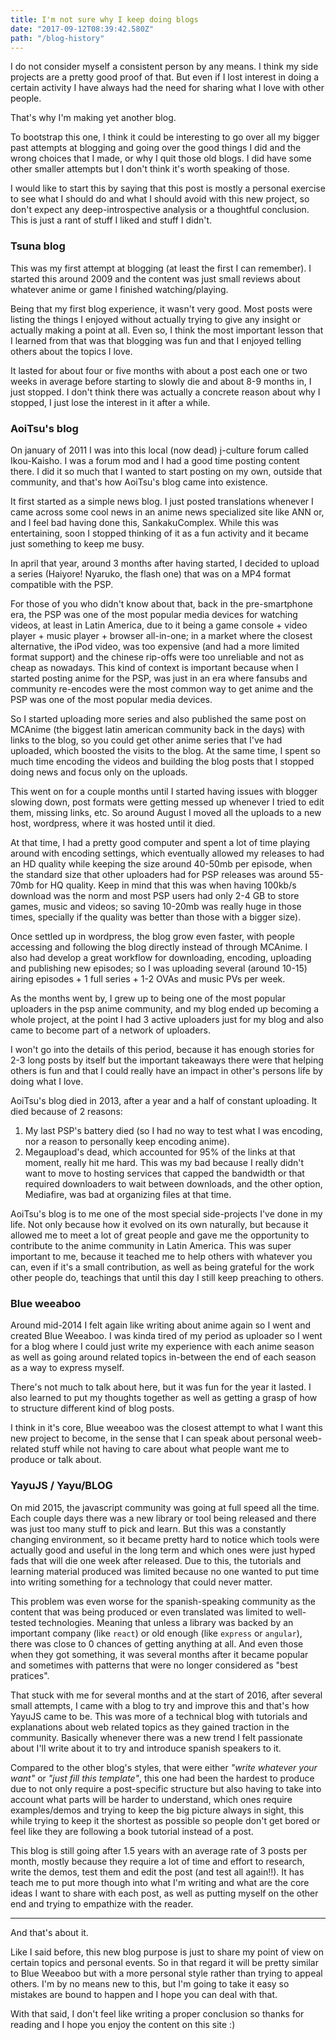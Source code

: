 ```yaml
---
title: I'm not sure why I keep doing blogs
date: "2017-09-12T08:39:42.580Z"
path: "/blog-history"
---
```


I do not consider myself a consistent person by any means. I think my side projects are a pretty good proof of that. But even if I lost interest in doing a certain activity I have always had the need for sharing what I love with other people.

That's why I'm making yet another blog.

To bootstrap this one, I think it could be interesting to go over all my bigger past attempts at blogging and going over the good things I did and the wrong choices that I made, or why I quit those old blogs. I did have some other smaller attempts but I don't think it's worth speaking of those.

I would like to start this by saying that this post is mostly a personal exercise to see what I should do and what I should avoid with this new project, so don't expect any deep-introspective analysis or a thoughtful conclusion. This is just a rant of stuff I liked and stuff I didn't.

### Tsuna blog

This was my first attempt at blogging (at least the first I can remember). I started this around 2009 and the content was just small reviews about whatever anime or game I finished watching/playing.

Being that my first blog experience, it wasn't very good. Most posts were listing the things I enjoyed without actually trying to give any insight or actually making a point at all. Even so, I think the most important lesson that I learned from that was that blogging was fun and that I enjoyed telling others about the topics I love.

It lasted for about four or five months with about a post each one or two weeks in average before starting to slowly die and about 8-9 months in, I just stopped. I don't think there was actually a concrete reason about why I stopped, I just lose the interest in it after a while.


### AoiTsu's blog

On january of 2011 I was into this local (now dead) j-culture forum called Ikou-Kaisho. I was a forum mod and I had a good time posting content there. I did it so much that I wanted to start posting on my own, outside that community, and that's how AoiTsu's blog came into existence.

It first started as a simple news blog. I just posted translations whenever I came across some cool news in an anime news specialized site like ANN or, and I feel bad having done this, SankakuComplex. While this was entertaining, soon I stopped thinking of it as a fun activity and it became just something to keep me busy.

In april that year, around 3 months after having started, I decided to upload a series (Haiyore! Nyaruko, the flash one) that was on a MP4 format compatible with the PSP.

For those of you who didn't know about that, back in the pre-smartphone era, the PSP was one of the most popular media devices for watching videos, at least in Latin America, due to it being a game console + video player + music player + browser all-in-one; in a market where the closest alternative, the iPod video, was too expensive (and had a more limited format support) and the chinese rip-offs were too unreliable and not as cheap as nowadays. This kind of context is important because when I started posting anime for the PSP, was just in an era where fansubs and community re-encodes were the most common way to get anime and the PSP was one of the most popular media devices.

So I started uploading more series and also published the same post on MCAnime (the biggest latin american community back in the days) with links to the blog, so you could get other anime series that I've had uploaded, which boosted the visits to the blog. At the same time, I spent so much time encoding the videos and building the blog posts that I stopped doing news and focus only on the uploads.

This went on for a couple months until I started having issues with blogger slowing down, post formats were getting messed up whenever I tried to edit them, missing links, etc. So around August I moved all the uploads to a new host, wordpress, where it was hosted until it died.

 At that time, I had a pretty good computer and spent a lot of time playing around with encoding settings, which eventually allowed my releases to had an HD quality while keeping the size around 40-50mb per episode, when the standard size that other uploaders had for PSP releases was around 55-70mb for HQ quality. Keep in mind that this was when having 100kb/s download was the norm and most PSP users had only 2-4 GB to store games, music and videos; so saving 10-20mb was really huge in those times, specially if the quality was better than those with a bigger size).

Once settled up in wordpress, the blog grow even faster, with people accessing and following the blog directly instead of through MCAnime. I also had develop a great workflow for downloading, encoding, uploading and publishing new episodes; so I was uploading several (around 10-15) airing episodes + 1 full series + 1-2 OVAs and music PVs per week.

As the months went by, I grew up to being one of the most popular uploaders in the psp anime community, and my blog ended up becoming a whole project, at the point I had 3 active uploaders just for my blog and also came to become part of a network of uploaders.

I won't go into the details of this period, because it has enough stories for 2-3 long posts by itself but the important takeaways there were that helping others is fun and that I could really have an impact in other's persons life by doing what I love.

AoiTsu's blog died in 2013, after a year and a half of constant uploading. It died because of 2 reasons:
  1. My last PSP's battery died (so I had no way to test what I was encoding, nor a reason to personally keep encoding anime).
  2. Megaupload's dead, which accounted for 95% of the links at that moment, really hit me hard. This was my bad because I really didn't want to move to hosting services that capped the bandwidth or that required downloaders to wait between downloads, and the other option, Mediafire, was bad at organizing files at that time.

AoiTsu's blog is to me one of the most special side-projects I've done in my life. Not only because how it evolved on its own naturally, but because it allowed me to meet a lot of great people and gave me the opportunity to contribute to the anime community in Latin America. This was super important to me, because it teached me to help others with whatever you can, even if it's a small contribution, as well as being grateful for the work other people do, teachings that until this day I still keep preaching to others.


### Blue weeaboo

Around mid-2014 I felt again like writing about anime again so I went and created Blue Weeaboo. I was kinda tired of my period as uploader so I went for a blog where I could just write my experience with each anime season as well as going around related topics in-between the end of each season as a way to express myself.

There's not much to talk about here, but it was fun for the year it lasted. I also learned to put my thoughts together as well as getting a grasp of how to structure different kind of blog posts.

I think in it's core, Blue weeaboo was the closest attempt to what I want this new project to become, in the sense that I can speak about personal weeb-related stuff while not having to care about what people want me to produce or talk about.


### YayuJS / Yayu/BLOG

On mid 2015, the javascript community was going at full speed all the time. Each couple days there was a new library or tool being released and there was just too many stuff to pick and learn. But this was a constantly changing environment, so it became pretty hard to notice which tools were actually good and useful in the long term and which ones were just hyped fads that will die one week after released. Due to this, the tutorials and learning material produced was limited because no one wanted to put time into writing something for a technology that could never matter.

This problem was even worse for the spanish-speaking community as the content that was being produced or even translated was limited to well-tested technologies. Meaning that unless a library was backed by an important company (like `react`) or old enough (like `express` or `angular`), there was close to 0 chances of getting anything at all. And even those when they got something, it was several months after it became popular and sometimes with patterns that were no longer considered as "best pratices".

That stuck with me for several months and at the start of 2016, after several small attempts, I came with a blog to try and improve this and that's how YayuJS came to be. This was more of a technical blog with tutorials and explanations about web related topics as they gained traction in the community. Basically whenever there was a new trend I felt passionate about I'll write about it to try and introduce spanish speakers to it.

Compared to the other blog's styles, that were either *"write whatever your want"* or *"just fill this template"*, this one had been the hardest to produce due to not only require a post-specific structure but also having to take into account what parts will be harder to understand, which ones require examples/demos and trying to keep the big picture always in sight, this while trying to keep it the shortest as possible so people don't get bored or feel like they are following a book tutorial instead of a post.


This blog is still going after 1.5 years with an average rate of 3 posts per month, mostly because they require a lot of time and effort to research, write the demos, test them and edit the post (and test all again!!). It has teach me to put more though into what I'm writing and what are the core ideas I want to share with each post, as well as putting myself on the other end and trying to empathize with the reader.

---


And that's about it.

Like I said before, this new blog purpose is just to share my point of view on certain topics and personal events. So in that regard it will be pretty similar to Blue Weeaboo but with a more personal style rather than trying to appeal others. I'm by no means new to this, but I'm going to take it easy so mistakes are bound to happen and I hope you can deal with that.

With that said, I don't feel like writing a proper conclusion so thanks for reading and I hope you enjoy the content on this site :)
